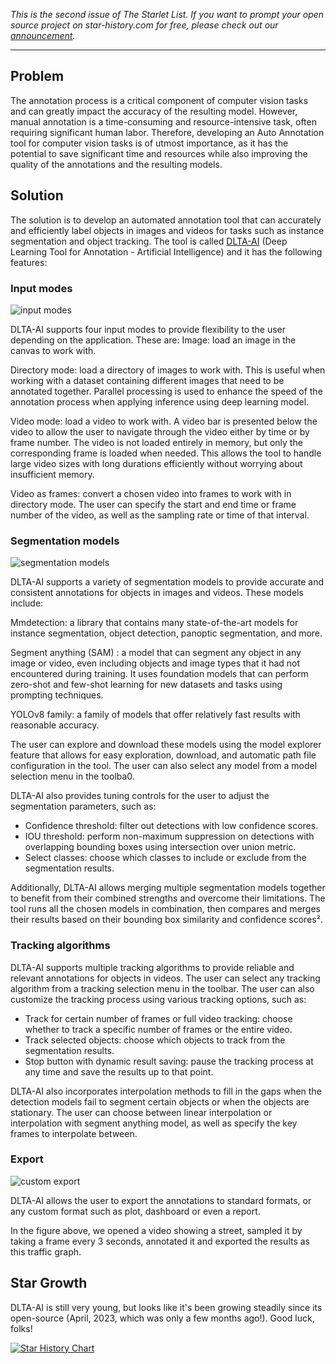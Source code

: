 _This is the second issue of The Starlet List. If you want to prompt your open source project on star-history.com for free, please check out our [announcement](/blog/list-your-open-source-project)._

---

## Problem

The annotation process is a critical component of computer vision tasks and can greatly impact the accuracy of the resulting model. However, manual annotation is a time-consuming and resource-intensive task, often requiring significant human labor. Therefore, developing an Auto Annotation tool for computer vision tasks is of utmost importance, as it has the potential to save significant time and resources while also improving the quality of the annotations and the resulting models.

## Solution

The solution is to develop an automated annotation tool that can accurately and efficiently label objects in images and videos for tasks such as instance segmentation and object tracking. The tool is called [DLTA-AI](https://github.com/0ssamaak0/DLTA-AI) (Deep Learning Tool for Annotation - Artificial Intelligence) and it has the following features:

### Input modes

![input modes](/blog/assets/dlta-ai/input_modes.webp)

DLTA-AI supports four input modes to provide flexibility to the user depending on the application. These are:
Image: load an image in the canvas to work with.

Directory mode: load a directory of images to work with. This is useful when working with a dataset containing different images that need to be annotated together. Parallel processing is used to enhance the speed of the annotation process when applying inference using deep learning model.

Video mode: load a video to work with. A video bar is presented below the video to allow the user to navigate through the video either by time or by frame number. The video is not loaded entirely in memory, but only the corresponding frame is loaded when needed. This allows the tool to handle large video sizes with long durations efficiently without worrying about insufficient memory.

Video as frames: convert a chosen video into frames to work with in directory mode. The user can specify the start and end time or frame number of the video, as well as the sampling rate or time of that interval.

### Segmentation models

![segmentation models](/blog/assets/dlta-ai/segmentation_models.webp)

DLTA-AI supports a variety of segmentation models to provide accurate and consistent annotations for objects in images and videos. These models include:

Mmdetection: a library that contains many state-of-the-art models for instance segmentation, object detection, panoptic segmentation, and more.

Segment anything (SAM) : a model that can segment any object in any image or video, even including objects and image types that it had not encountered during training. It uses foundation models that can perform zero-shot and few-shot learning for new datasets and tasks using prompting techniques.

YOLOv8 family: a family of models that offer relatively fast results with reasonable accuracy.

The user can explore and download these models using the model explorer feature that allows for easy exploration, download, and automatic path file configuration in the tool. The user can also select any model from a model selection menu in the toolba0.

DLTA-AI also provides tuning controls for the user to adjust the segmentation parameters, such as:

-   Confidence threshold: filter out detections with low confidence scores.
-   IOU threshold: perform non-maximum suppression on detections with overlapping bounding boxes using intersection over union metric.
-   Select classes: choose which classes to include or exclude from the segmentation results.

Additionally, DLTA-AI allows merging multiple segmentation models together to benefit from their combined strengths and overcome their limitations. The tool runs all the chosen models in combination, then compares and merges their results based on their bounding box similarity and confidence scores².

### Tracking algorithms

DLTA-AI supports multiple tracking algorithms to provide reliable and relevant annotations for objects in videos.
The user can select any tracking algorithm from a tracking selection menu in the toolbar. The user can also customize the tracking process using various tracking options, such as:

-   Track for certain number of frames or full video tracking: choose whether to track a specific number of frames or the entire video.
-   Track selected objects: choose which objects to track from the segmentation results.
-   Stop button with dynamic result saving: pause the tracking process at any time and save the results up to that point.

DLTA-AI also incorporates interpolation methods to fill in the gaps when the detection models fail to segment certain objects or when the objects are stationary. The user can choose between linear interpolation or interpolation with segment anything model, as well as specify the key frames to interpolate between.

### Export

![custom export](/blog/assets/dlta-ai/custom_export.webp)

DLTA-AI allows the user to export the annotations to standard formats, or any custom format such as plot, dashboard or even a report.

In the figure above, we opened a video showing a street, sampled it by taking a frame every 3 seconds, annotated it and exported the results as this traffic graph.

## Star Growth

DLTA-AI is still very young, but looks like it's been growing steadily since its open-source (April, 2023, which was only a few months ago!). Good luck, folks!

[![Star History Chart](https://api.star-history.com/svg?repos=0ssamaak0/DLTA-AI&type=Date)](https://star-history.com/#0ssamaak0/DLTA-AI&Date)
